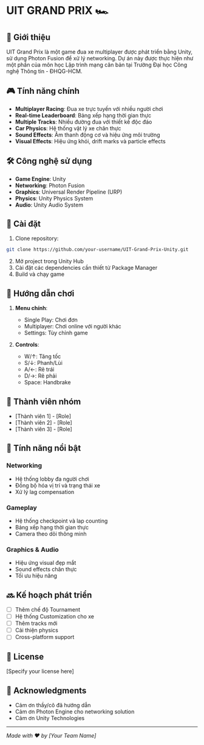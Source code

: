 # UIT GRAND PRIX 🏎️

## 📝 Giới thiệu
UIT Grand Prix là một game đua xe multiplayer được phát triển bằng Unity, sử dụng Photon Fusion để xử lý networking. Dự án này được thực hiện như một phần của môn học Lập trình mạng căn bản tại Trường Đại học Công nghệ Thông tin - ĐHQG-HCM.

## 🎮 Tính năng chính
- **Multiplayer Racing**: Đua xe trực tuyến với nhiều người chơi
- **Real-time Leaderboard**: Bảng xếp hạng thời gian thực
- **Multiple Tracks**: Nhiều đường đua với thiết kế độc đáo
- **Car Physics**: Hệ thống vật lý xe chân thực
- **Sound Effects**: Âm thanh động cơ và hiệu ứng môi trường
- **Visual Effects**: Hiệu ứng khói, drift marks và particle effects

## 🛠️ Công nghệ sử dụng
- **Game Engine**: Unity
- **Networking**: Photon Fusion
- **Graphics**: Universal Render Pipeline (URP)
- **Physics**: Unity Physics System
- **Audio**: Unity Audio System

## 🔧 Cài đặt
1. Clone repository:
```bash
git clone https://github.com/your-username/UIT-Grand-Prix-Unity.git
```
2. Mở project trong Unity Hub
3. Cài đặt các dependencies cần thiết từ Package Manager
4. Build và chạy game

## 🎯 Hướng dẫn chơi
1. **Menu chính**:
   - Single Play: Chơi đơn
   - Multiplayer: Chơi online với người khác
   - Settings: Tùy chỉnh game

2. **Controls**:
   - W/↑: Tăng tốc
   - S/↓: Phanh/Lùi
   - A/←: Rẽ trái
   - D/→: Rẽ phải
   - Space: Handbrake

## 👥 Thành viên nhóm
- [Thành viên 1] - [Role]
- [Thành viên 2] - [Role]
- [Thành viên 3] - [Role]

## 🌟 Tính năng nổi bật
### Networking
- Hệ thống lobby đa người chơi
- Đồng bộ hóa vị trí và trạng thái xe
- Xử lý lag compensation

### Gameplay
- Hệ thống checkpoint và lap counting
- Bảng xếp hạng thời gian thực
- Camera theo dõi thông minh

### Graphics & Audio
- Hiệu ứng visual đẹp mắt
- Sound effects chân thực
- Tối ưu hiệu năng

## 🔜 Kế hoạch phát triển
- [ ] Thêm chế độ Tournament
- [ ] Hệ thống Customization cho xe
- [ ] Thêm tracks mới
- [ ] Cải thiện physics
- [ ] Cross-platform support

## 📄 License
[Specify your license here]

## 🙏 Acknowledgments
- Cảm ơn thầy/cô đã hướng dẫn
- Cảm ơn Photon Engine cho networking solution
- Cảm ơn Unity Technologies

---
*Made with ❤️ by [Your Team Name]*
